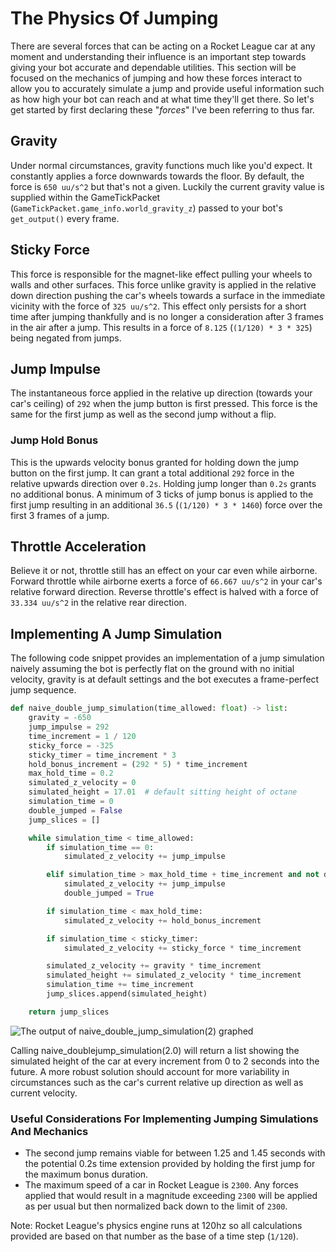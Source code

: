 # The Physics Of Jumping

There are several forces that can be acting on a Rocket League car at any moment and understanding their influence is an important step towards giving your bot accurate and dependable utilities. This section will be focused on the mechanics of jumping and how these forces interact to allow you to accurately simulate a jump and provide useful information such as how high your bot can reach and at what time they'll get there. So let's get started by first declaring these "_forces_" I've been referring to thus far.

## Gravity

Under normal circumstances, gravity functions much like you'd expect. It constantly applies a force downwards towards the floor. By default, the force is `650 uu/s^2` but that's not a given. Luckily the current gravity value is supplied within the GameTickPacket (`GameTickPacket.game_info.world_gravity_z`) passed to your bot's `get_output()` every frame.

## Sticky Force

This force is responsible for the magnet-like effect pulling your wheels to walls and other surfaces. This force unlike gravity is applied in the relative down direction pushing the car's wheels towards a surface in the immediate vicinity with the force of `325 uu/s^2`. This effect only persists for a short time after jumping thankfully and is no longer a consideration after 3 frames in the air after a jump. This results in a force of `8.125` (`(1/120) * 3 * 325`) being negated from jumps.

## Jump Impulse

The instantaneous force applied in the relative up direction (towards your car's ceiling) of `292` when the jump button is first pressed. This force is the same for the first jump as well as the second jump without a flip.

### Jump Hold Bonus

This is the upwards velocity bonus granted for holding down the jump button on the first jump. It can grant a total additional `292` force in the relative upwards direction over `0.2s`. Holding jump longer than `0.2s` grants no additional bonus. A minimum of 3 ticks of jump bonus is applied to the first jump resulting in an additional `36.5` (`(1/120) * 3 * 1460`) force over the first 3 frames of a jump.

## Throttle Acceleration

Believe it or not, throttle still has an effect on your car even while airborne. Forward throttle while airborne exerts a force of `66.667 uu/s^2` in your car's relative forward direction. Reverse throttle's effect is halved with a force of `33.334 uu/s^2` in the relative rear direction.

## Implementing A Jump Simulation

The following code snippet provides an implementation of a jump simulation naively assuming the bot is perfectly flat on the ground with no initial velocity, gravity is at default settings and the bot executes a frame-perfect jump sequence.

```python
def naive_double_jump_simulation(time_allowed: float) -> list:
    gravity = -650
    jump_impulse = 292
    time_increment = 1 / 120
    sticky_force = -325
    sticky_timer = time_increment * 3
    hold_bonus_increment = (292 * 5) * time_increment
    max_hold_time = 0.2
    simulated_z_velocity = 0
    simulated_height = 17.01  # default sitting height of octane
    simulation_time = 0
    double_jumped = False
    jump_slices = []

    while simulation_time < time_allowed:
        if simulation_time == 0:
            simulated_z_velocity += jump_impulse

        elif simulation_time > max_hold_time + time_increment and not double_jumped:
            simulated_z_velocity += jump_impulse
            double_jumped = True

        if simulation_time < max_hold_time:
            simulated_z_velocity += hold_bonus_increment

        if simulation_time < sticky_timer:
            simulated_z_velocity += sticky_force * time_increment

        simulated_z_velocity += gravity * time_increment
        simulated_height += simulated_z_velocity * time_increment
        simulation_time += time_increment
        jump_slices.append(simulated_height)

    return jump_slices
```

![The output of naive_double_jump_simulation(2) graphed](/img/jumping-physics/jump-graph.png)

Calling naive_doublejump_simulation(2.0) will return a list showing the simulated height of the car at every increment from 0 to 2 seconds into the future. A more robust solution should account for more variability in circumstances such as the car's current relative up direction as well as current velocity.

### Useful Considerations For Implementing Jumping Simulations And Mechanics

- The second jump remains viable for between 1.25 and 1.45 seconds with the potential 0.2s time extension provided by holding the first jump for the maximum bonus duration.
- The maximum speed of a car in Rocket League is `2300`. Any forces applied that would result in a magnitude exceeding `2300` will be applied as per usual but then normalized back down to the limit of `2300`.

Note: Rocket League's physics engine runs at 120hz so all calculations provided are based on that number as the base of a time step (`1/120`).
